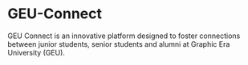 # GEU-Connect
GEU Connect is an innovative platform designed to foster connections between junior students, senior students and alumni at Graphic Era University (GEU).
